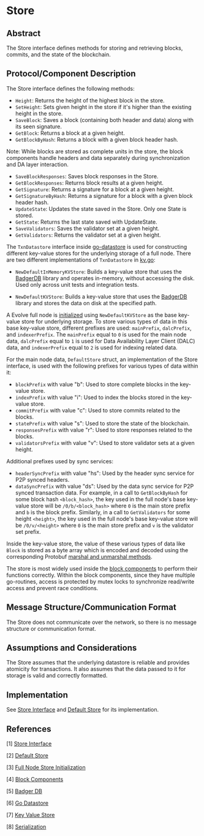 # Store

## Abstract

The Store interface defines methods for storing and retrieving blocks, commits, and the state of the blockchain.

## Protocol/Component Description

The Store interface defines the following methods:

- `Height`: Returns the height of the highest block in the store.
- `SetHeight`: Sets given height in the store if it's higher than the existing height in the store.
- `SaveBlock`: Saves a block (containing both header and data) along with its seen signature.
- `GetBlock`: Returns a block at a given height.
- `GetBlockByHash`: Returns a block with a given block header hash.

Note: While blocks are stored as complete units in the store, the block components handle headers and data separately during synchronization and DA layer interaction.

- `SaveBlockResponses`: Saves block responses in the Store.
- `GetBlockResponses`: Returns block results at a given height.
- `GetSignature`: Returns a signature for a block at a given height.
- `GetSignatureByHash`: Returns a signature for a block with a given block header hash.
- `UpdateState`: Updates the state saved in the Store. Only one State is stored.
- `GetState`: Returns the last state saved with UpdateState.
- `SaveValidators`: Saves the validator set at a given height.
- `GetValidators`: Returns the validator set at a given height.

The `TxnDatastore` interface inside [go-datastore] is used for constructing different key-value stores for the underlying storage of a full node. There are two different implementations of `TxnDatastore` in [kv.go]:

- `NewDefaultInMemoryKVStore`: Builds a key-value store that uses the [BadgerDB] library and operates in-memory, without accessing the disk. Used only across unit tests and integration tests.

- `NewDefaultKVStore`: Builds a key-value store that uses the [BadgerDB] library and stores the data on disk at the specified path.

A Evolve full node is [initialized][full_node_store_initialization] using `NewDefaultKVStore` as the base key-value store for underlying storage. To store various types of data in this base key-value store, different prefixes are used: `mainPrefix`, `dalcPrefix`, and `indexerPrefix`. The `mainPrefix` equal to `0` is used for the main node data, `dalcPrefix` equal to `1` is used for Data Availability Layer Client (DALC) data, and `indexerPrefix` equal to `2` is used for indexing related data.

For the main node data, `DefaultStore` struct, an implementation of the Store interface, is used with the following prefixes for various types of data within it:

- `blockPrefix` with value "b": Used to store complete blocks in the key-value store.
- `indexPrefix` with value "i": Used to index the blocks stored in the key-value store.
- `commitPrefix` with value "c": Used to store commits related to the blocks.
- `statePrefix` with value "s": Used to store the state of the blockchain.
- `responsesPrefix` with value "r": Used to store responses related to the blocks.
- `validatorsPrefix` with value "v": Used to store validator sets at a given height.

Additional prefixes used by sync services:

- `headerSyncPrefix` with value "hs": Used by the header sync service for P2P synced headers.
- `dataSyncPrefix` with value "ds": Used by the data sync service for P2P synced transaction data.
For example, in a call to `GetBlockByHash` for some block hash `<block_hash>`, the key used in the full node's base key-value store will be `/0/b/<block_hash>` where `0` is the main store prefix and `b` is the block prefix. Similarly, in a call to `GetValidators` for some height `<height>`, the key used in the full node's base key-value store will be `/0/v/<height>` where `0` is the main store prefix and `v` is the validator set prefix.

Inside the key-value store, the value of these various types of data like `Block` is stored as a byte array which is encoded and decoded using the corresponding Protobuf [marshal and unmarshal methods][serialization].

The store is most widely used inside the [block components] to perform their functions correctly. Within the block components, since they have multiple go-routines, access is protected by mutex locks to synchronize read/write access and prevent race conditions.

## Message Structure/Communication Format

The Store does not communicate over the network, so there is no message structure or communication format.

## Assumptions and Considerations

The Store assumes that the underlying datastore is reliable and provides atomicity for transactions. It also assumes that the data passed to it for storage is valid and correctly formatted.

## Implementation

See [Store Interface][store_interface] and [Default Store][default_store] for its implementation.

## References

[1] [Store Interface][store_interface]

[2] [Default Store][default_store]

[3] [Full Node Store Initialization][full_node_store_initialization]

[4] [Block Components][block components]

[5] [Badger DB][BadgerDB]

[6] [Go Datastore][go-datastore]

[7] [Key Value Store][kv.go]

[8] [Serialization][serialization]

[store_interface]: https://github.com/evstack/ev-node/blob/main/pkg/store/types.go#L11
[default_store]: https://github.com/evstack/ev-node/blob/main/pkg/store/store.go
[full_node_store_initialization]: https://github.com/evstack/ev-node/blob/main/node/full.go#L96
[block components]: https://github.com/evstack/ev-node/blob/main/block/components.go
[BadgerDB]: https://github.com/dgraph-io/badger
[go-datastore]: https://github.com/ipfs/go-datastore
[kv.go]: https://github.com/evstack/ev-node/blob/main/pkg/store/kv.go
[serialization]: https://github.com/evstack/ev-node/blob/main/types/serialization.go
